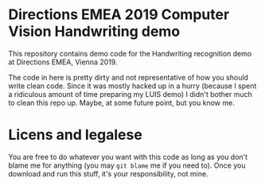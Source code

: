 # Directions EMEA 2019 Computer Vision Handwriting demo

This repository contains demo code for the Handwriting recognition demo at Directions EMEA, Vienna 2019.

The code in here is pretty dirty and not representative of how you should write clean code. Since it was mostly hacked up in a hurry (because I spent a ridiculous amount of time preparing my LUIS demo) I didn't bother much to clean this repo up. Maybe, at some future point, but you know me.

# Licens and legalese

You are free to do whatever you want with this code as long as you don't blame me for anything (you may `git blame` me if you need to). Once you download and run this stuff, it's your responsibility, not mine.

